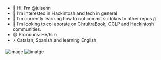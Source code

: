 - 👋 Hi, I’m @julsehn
- 👀 I’m interested in Hackintosh and tech in general
- 🌱 I’m currently learning how to not commit sudokus to other repos /j
- 💞️ I’m looking to collaborate on ChrultraBook, OCLP and Hackintosh communities.
- 😄 Pronouns: He/him
- ⚡ Catalan, Spanish and learning English

![image](https://github.com/user-attachments/assets/ca9d8bde-0351-4408-b0cb-2e5250815e8e)
![imatge](https://github.com/user-attachments/assets/1069cad2-3ac9-4966-9667-834da0e946be)

